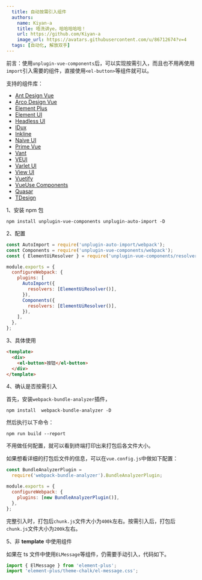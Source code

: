 ```yaml
---
  title: 自动按需引入组件
  authors:
    name: Kiyan-a
    title: 唔洗讲ye，哈哈哈哈哈！
    url: https://github.com/Kiyan-a
    image_url: https://avatars.githubusercontent.com/u/86712674?v=4
  tags: [自动化, 解放双手]
---
```


前言：使用`unplugin-vue-components`后，可以实现按需引入，而且也不用再使用`import`引入需要的组件，直接使用`<el-button>`等组件就可以。

支持的组件库：

- [Ant Design Vue](https://github.com/antfu/unplugin-vue-components/blob/main/src/core/resolvers/antdv.ts)
- [Arco Design Vue](https://github.com/antfu/unplugin-vue-components/blob/main/src/core/resolvers/arco.ts)
- [Element Plus](https://github.com/antfu/unplugin-vue-components/blob/main/src/core/resolvers/element-plus.ts)
- [Element UI](https://github.com/antfu/unplugin-vue-components/blob/main/src/core/resolvers/element-ui.ts)
- [Headless UI](https://github.com/antfu/unplugin-vue-components/blob/main/src/core/resolvers/headless-ui.ts)
- [IDux](https://github.com/antfu/unplugin-vue-components/blob/main/src/core/resolvers/idux.ts)
- [Inkline](https://github.com/antfu/unplugin-vue-components/blob/main/src/core/resolvers/inkline.ts)
- [Naive UI](https://github.com/antfu/unplugin-vue-components/blob/main/src/core/resolvers/naive-ui.ts)
- [Prime Vue](https://github.com/antfu/unplugin-vue-components/blob/main/src/core/resolvers/prime-vue.ts)
- [Vant](https://github.com/antfu/unplugin-vue-components/blob/main/src/core/resolvers/vant.ts)
- [VEUI](https://github.com/antfu/unplugin-vue-components/blob/main/src/core/resolvers/veui.ts)
- [Varlet UI](https://github.com/antfu/unplugin-vue-components/blob/main/src/core/resolvers/varlet-ui.ts)
- [View UI](https://github.com/antfu/unplugin-vue-components/blob/main/src/core/resolvers/view-ui.ts)
- [Vuetify](https://github.com/antfu/unplugin-vue-components/blob/main/src/core/resolvers/vuetify.ts)
- [VueUse Components](https://github.com/antfu/unplugin-vue-components/blob/main/src/core/resolvers/vueuse.ts)
- [Quasar](https://github.com/antfu/unplugin-vue-components/blob/main/src/core/resolvers/quasar.ts)
- [TDesign](https://github.com/antfu/unplugin-vue-components/blob/main/src/core/resolvers/tdesign.ts)

1、安装 npm 包

```ABAP
npm install unplugin-vue-components unplugin-auto-import -D
```

2、配置

```js
const AutoImport = require('unplugin-auto-import/webpack');
const Components = require('unplugin-vue-components/webpack');
const { ElementUiResolver } = require('unplugin-vue-components/resolvers');

module.exports = {
  configureWebpack: {
    plugins: [
      AutoImport({
        resolvers: [ElementUiResolver()],
      }),
      Components({
        resolvers: [ElementUiResolver()],
      }),
    ],
  },
};
```

3、具体使用

```html
<template>
  <div>
    <el-button>按钮</el-button>
  </div>
</template>
```

4、确认是否按需引入

首先，安装`webpack-bundle-analyzer`插件，

```ABAP
npm install  webpack-bundle-analyzer -D
```

然后执行以下命令：

```ABAP
npm run build --report
```

不用做任何配置，就可以看到终端打印出来打包后各文件大小。

如果想看详细的打包后文件的信息，可以在`vue.config.js`中做如下配置：

```js
const BundleAnalyzerPlugin =
  require('webpack-bundle-analyzer').BundleAnalyzerPlugin;

module.exports = {
  configureWebpack: {
    plugins: [new BundleAnalyzerPlugin()],
  },
};
```

完整引入时，打包后`chunk.js`文件大小为`400k`左右。按需引入后，打包后`chunk.js`文件大小为`200k`左右。

5、非 **template** 中使用组件

如果在 ts 文件中使用`ELMessage`等组件，仍需要手动引入，代码如下。

```js
import { ElMessage } from 'element-plus';
import 'element-plus/theme-chalk/el-message.css';
```

